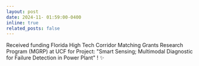 ```yaml
---
layout: post
date: 2024-11- 01:59:00-0400
inline: true
related_posts: false
---
```


Received funding Florida High Tech Corridor Matching Grants Research Program (MGRP) at UCF for Project: "Smart Sensing; Multimodal Diagnostic for Failure Detection in Power Plant" ! :sparkles:
